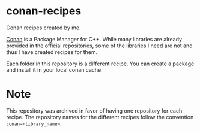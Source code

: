 # conan-recipes
Conan recipes created by me.


[Conan](https://conan.io/) is a Package Manager for C++. While many libraries are already provided in the official repositories, some of the libraries I need are not and thus I have created recipes for them.

Each folder in this repository is a different recipe.
You can create a package and install it in your local conan cache.

# Note

This repository was archived in favor of having one repository for each recipe. The repository names for the different recipes follow the convention `conan-<library_name>`.
